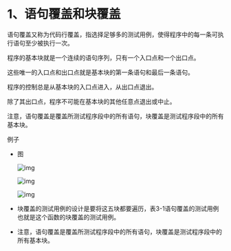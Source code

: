 # 1、语句覆盖和块覆盖

语句覆盖又称为代码行覆盖，指选择足够多的测试用例，使得程序中的每一条可执行语句至少被执行一次。 

程序的基本块就是一个连续的语句序列，只有一个入口点和一个出口点。

这些唯一的入口点和出口点就是基本块的第一条语句和最后一条语句。

程序的控制总是从基本块的入口点进入，从出口点退出。

除了其出口点，程序不可能在基本块的其他任意点退出或中止。

注意，语句覆盖是覆盖所测试程序段中的所有语句，块覆盖是测试程序段中的所有基本块。





例子

- 图

  ![img](https://mubu.com/document_image/e090025e-12ca-4c90-acef-fc9eb34b46bd-4644403.jpg)

  ![img](https://mubu.com/document_image/b4c5e043-a649-4aae-bb28-f5cbba96ca42-4644403.jpg)

  ![img](https://mubu.com/document_image/2bc04961-0164-4421-86d3-88f31d595da3-4644403.jpg)

- 块覆盖的测试用例的设计是要将这五块都要遍历，表3-1语句覆盖的测试用例也就是这个函数的块覆盖的测试用例。

- 注意，语句覆盖是覆盖所测试程序段中的所有语句，块覆盖是测试程序段中的所有基本块。